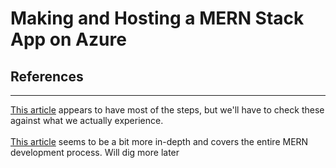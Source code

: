# Making and Hosting a MERN Stack App on Azure

## References

<hr>
<a href='https://medium.com/@chrisjr06/creating-mern-stack-app-and-hosting-in-microsoft-azure-using-create-react-app-w-continuous-4acef0c87e71' target='_blank'>This article</a> appears to have most of the steps, but we'll have to check these against what we actually experience.
<br><br>
<a href='https://medium.com/crowdbotics/deploy-a-mern-stack-app-on-heroku-b0c255744a70' target='_blank'>This article</a> seems to be a bit more in-depth and covers the entire MERN development process. Will dig more later
